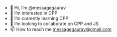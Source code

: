 - 👋 Hi, I’m @messagegaurav
- 👀 I’m interested in CPP
- 🌱 I’m currently learning CPP
- 💞️ I’m looking to collaborate on CPP and JS
- 📫 How to reach me messagegaurav@gmail.com

<!---
messagegaurav/messagegaurav is a ✨ special ✨ repository because its `README.md` (this file) appears on your GitHub profile.
You can click the Preview link to take a look at your changes.
--->
